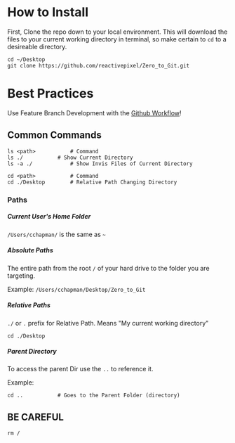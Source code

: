 # How to Install

First, Clone the repo down to your local environment. This will download the files to your current working directory in terminal, so make certain to ```cd``` to a desireable directory.

```shell
cd ~/Desktop			
git clone https://github.com/reactivepixel/Zero_to_Git.git
```

# Best Practices

Use Feature Branch Development with the [Github Workflow](https://guides.github.com/introduction/flow/)!


## Common Commands


```shell
ls <path>			# Command
ls ./			# Show Current Directory
ls -a ./			# Show Invis Files of Current Directory
```

```shell
cd <path>			# Command
cd ./Desktop		# Relative Path Changing Directory 
```

### Paths

##### Current User's Home Folder

```/Users/cchapman/``` is the same as ```~```

##### Absolute Paths

The entire path from the root ```/``` of your hard drive to the folder you are targeting.

Example: ```/Users/cchapman/Desktop/Zero_to_Git```

##### Relative Paths

```./``` or ```.``` prefix for Relative Path. Means "My current working directory"

```shell
cd ./Desktop
```

##### Parent Directory

To access the parent Dir use the ```..``` to reference it.

Example: 

```shell
cd ..			# Goes to the Parent Folder (directory)
```

## BE CAREFUL

```shell
rm /
```